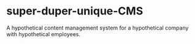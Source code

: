 # super-duper-unique-CMS
A hypothetical content management system for a hypothetical company with hypothetical employees.
